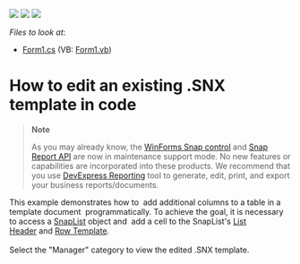 <!-- default badges list -->
![](https://img.shields.io/endpoint?url=https://codecentral.devexpress.com/api/v1/VersionRange/128608638/14.2.6%2B)
[![](https://img.shields.io/badge/Open_in_DevExpress_Support_Center-FF7200?style=flat-square&logo=DevExpress&logoColor=white)](https://supportcenter.devexpress.com/ticket/details/T224149)
[![](https://img.shields.io/badge/📖_How_to_use_DevExpress_Examples-e9f6fc?style=flat-square)](https://docs.devexpress.com/GeneralInformation/403183)
<!-- default badges end -->
<!-- default file list -->
*Files to look at*:

* [Form1.cs](./CS/Snap_API/Form1.cs) (VB: [Form1.vb](./VB/Snap_API/Form1.vb))
<!-- default file list end -->
# How to edit an existing .SNX template in code

> **Note**
>
> As you may already know, the [WinForms Snap control](https://docs.devexpress.com/WindowsForms/11373/controls-and-libraries/snap) and [Snap Report API](https://docs.devexpress.com/OfficeFileAPI/15188/snap-report-api) are now in maintenance support mode. No new features or capabilities are incorporated into these products. We recommend that you use [DevExpress Reporting](https://docs.devexpress.com/XtraReports/2162/reporting) tool to generate, edit, print, and export your business reports/documents.

<p>This example demonstrates how to  add additional columns to a table in a template document  programmatically. To achieve the goal, it is necessary to access a <a href="https://documentation.devexpress.com/#WindowsForms/CustomDocument15716">SnapList</a> object and  add a cell to the SnapList's <a href="https://documentation.devexpress.com/#WindowsForms/CustomDocument15716">List Header</a> and <a href="https://documentation.devexpress.com/#WindowsForms/CustomDocument15716">Row Template</a>. <br /><br />Select the "Manager" category to view the edited .SNX template.</p>

<br/>



